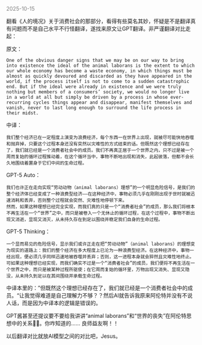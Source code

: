
<span style="color: gray;">2025-10-15</span>

翻看《人的境况》关于消费社会的那部分，看得有些莫名其妙，怀疑是不是翻译真有问题而不是自己水平不行怪翻译，遂找来原文让GPT翻译。非严谨翻译对比走起：

原文：

	One of the obvious danger signs that we may be on our way to bring into existence the ideal of the animal laborans is the extent to which our whole economy has become a waste economy, in which things must be almost as quickly devoured and discarded as they have appeared in the world, if the process itself is not to come to a sudden catastrophic end. But if the ideal were already in existence and we were truly nothing but members of a consumers’ society, we would no longer live in a world at all but simply be driven by a process in whose ever-recurring cycles things appear and disappear, manifest themselves and vanish, never to last long enough to surround the life process in their midst.

中译：

	我们整个经济已在一定程度上演变为浪费经济，每个东西一在世界上出现，就被尽可能快地吞噬和抛弃掉，只要这个过程本身还没有突然以灾难性的方式结束的话。但既然这个理想已经存在了，我们就已经是一个消费者社会中的成员。我们不再真正居于一个世界之内，只不过是被一个周而复始的循环过程推动着，在这个循环当中，事物不断地出现和消失，此起彼落，但都不会长久地围绕着置身于它们中间的生命过程。

GPT-5 Auto：

	我们也许正在走向实现“劳动动物（animal laborans）理想”的一个明显危险信号，是我们的整个经济体已经变成了一种浪费型经济——在这种经济中，事物必须几乎在刚刚出现于世时就被迅速消耗和丢弃，否则整个过程就会突然、灾难性地停顿下来。  
	然而，如果这种理想已经完全实现，而我们真的只是一个“消费者社会”的成员，那么我们将根本不再生活在一个“世界”之中，而只是被卷入一个无休止的循环过程，在这个过程中，事物不断出现又消逝，显现又消灭，从未持久存在到足以围绕并稳定我们自身的生命过程。

GPT-5 Thinking：

	一个显而易见的危险信号，显示我们或许正走在把“劳动动物”（animal laborans）的理想变为现实的道路上：我们的整个经济在多大程度上已沦为一种浪费型经济。在这种经济中，事物一经出现，便必须几乎同样迅速地被吞噬并丢弃；否则，这一进程本身就会猝然且灾难性地终止。可如果这种理想已经实现，而我们确实不过是一个“消费者社会”的成员，我们便将不再生活在一个世界之中，而只是被某种过程所驱使；在它周而复始的循环里，万物出现又消失、显现又隐没，从未持久到足以在其间围绕并承载生命过程。

中译本里的：”但既然这个理想已经存在了，我们就已经是一个消费者社会中的成员。“让我觉得难道是自己理解力不够？？然后AI就告诉我原来阿伦特并没有不说人话，而是因为中译本的逻辑是错误的。

GPT酱甚至还提议要不要给我讲讲“animal laborans”和“世界的丧失”在阿伦特思想中的关系🥺🥺。你咋知道的…… 良师益友啊！！

以后翻译对比就放AI模型之间的对比吧，Jesus。